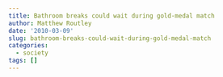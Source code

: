 ```yaml
---
title: Bathroom breaks could wait during gold-medal match
author: Matthew Routley
date: '2010-03-09'
slug: bathroom-breaks-could-wait-during-gold-medal-match
categories:
  - society
tags: []
---
```



